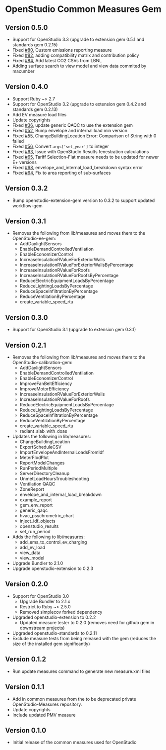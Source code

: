 # OpenStudio Common Measures Gem

## Version 0.5.0

* Support for OpenStudio 3.3 (upgrade to extension gem 0.5.1 and standards gem 0.2.15)
* Fixed [#80]( https://github.com/NREL/openstudio-common-measures-gem/pull/80 ), Custom emissions reporting measure
* Fixed [#82]( https://github.com/NREL/openstudio-common-measures-gem/pull/82 ), adding compatibility matrix and contribution policy
* Fixed [#84]( https://github.com/NREL/openstudio-common-measures-gem/pull/84 ), Add latest CO2 CSVs from LBNL
* Adding surface search to view model and view data commited by macumber

## Version 0.4.0

* Support Ruby ~> 2.7
* Support for OpenStudio 3.2 (upgrade to extension gem 0.4.2 and standards gem 0.2.13)
* Add EV measure load files
* Update copyrights
* Fixed [#36]( https://github.com/NREL/openstudio-common-measures-gem/issues/36 ), update generic QAQC to use the extension gem
* Fixed [#52]( https://github.com/NREL/openstudio-common-measures-gem/issues/52 ), Bump envelope and internal load min version
* Fixed [#55]( https://github.com/NREL/openstudio-common-measures-gem/issues/55 ), ChangeBuildingLocation Error: Comparison of String with 0 failed 
* Fixed [#56]( https://github.com/NREL/openstudio-common-measures-gem/pull/56 ), Convert `args['set_year']` to integer
* Fixed [#63]( https://github.com/NREL/openstudio-common-measures-gem/issues/63 ), Issue with OpenStudio Results fenestration calculations
* Fixed [#65]( https://github.com/NREL/openstudio-common-measures-gem/issues/65 ), Tariff Selection-Flat measure needs to be updated for newer E+ versions
* Fixed [#68]( https://github.com/NREL/openstudio-common-measures-gem/issues/68 ), envelope_and_internal_load_breakdown syntax error
* Fixed [#64]( https://github.com/NREL/openstudio-common-measures-gem/pull/64 ), Fix to area reporting of sub-surfaces

## Version 0.3.2

* Bump openstudio-extension-gem version to 0.3.2 to support updated workflow-gem

## Version 0.3.1

* Removes the following from lib/measures and moves them to the OpenStudio-ee-gem:
    * AddDaylightSensors
    * EnableDemandControlledVentilation
    * EnableEconomizerControl
    * IncreaseInsulationRValueForExteriorWalls
    * IncreaseInsulationRValueForExteriorWallsByPercentage
    * IncreaseInsulationRValueForRoofs
    * IncreaseInsulationRValueForRoofsByPercentage
    * ReduceElectricEquipmentLoadsByPercentage
    * ReduceLightingLoadsByPercentage
    * ReduceSpaceInfiltrationByPercentage
    * ReduceVentilationByPercentage
    * create_variable_speed_rtu

## Version 0.3.0

* Support for OpenStudio 3.1 (upgrade to extension gem 0.3.1)

## Version 0.2.1

* Removes the following from lib/measures and moves them to the OpenStudio-calibration-gem:
    * AddDaylightSensors
    * EnableDemandControlledVentilation
    * EnableEconomizerControl
    * ImproveFanBeltEfficiency
    * ImproveMotorEfficiency
    * IncreaseInsulationRValueForExteriorWalls
    * IncreaseInsulationRValueForRoofs
    * ReduceElectricEquipmentLoadsByPercentage
    * ReduceLightingLoadsByPercentage
    * ReduceSpaceInfiltrationByPercentage
    * ReduceVentilationByPercentage
    * create_variable_speed_rtu
    * radiant_slab_with_doas
* Updates the following in lib/measures:
    * ChangeBuildingLocation
    * ExportScheduleCSV
    * ImportEnvelopeAndInternalLoadsFromIdf
    * MeterFlodPlot
    * ReportModelChanges
    * RunPeriodMultiple
    * ServerDirectoryCleanup
    * UnmetLoadHoursTroubleshooting
    * Ventilation QAQC
    * ZoneReport
    * envelope_and_internal_load_breakdown
    * example_report
    * gem_env_report
    * generic_qaqc
    * hvac_psychrometric_chart
    * inject_idf_objects
    * openstudio_results
    * set_run_period
* Adds the following to lib/measures:
    * add_ems_to_control_ev_charging
    * add_ev_load
    * view_data
    * view_model
* Upgrade Bundler to 2.1.0
* Upgrade openstudio-extension to 0.2.3

## Version 0.2.0

* Support for OpenStudio 3.0
    * Upgrade Bundler to 2.1.x
    * Restrict to Ruby ~> 2.5.0   
    * Removed simplecov forked dependency 
* Upgraded openstudio-extension to 0.2.2
    * Updated measure tester to 0.2.0 (removes need for github gem in downstream projects)
* Upgraded openstudio-standards to 0.2.11
* Exclude measure tests from being released with the gem (reduces the size of the installed gem significantly)

## Version 0.1.2

* Run update measures command to generate new measure.xml files
 
## Version 0.1.1

* Add in common measures from the to be deprecated private OpenStudio-Measures repository. 
* Update copyrights
* Include updated PMV measure

## Version 0.1.0 

* Initial release of the common measures used for OpenStudio
